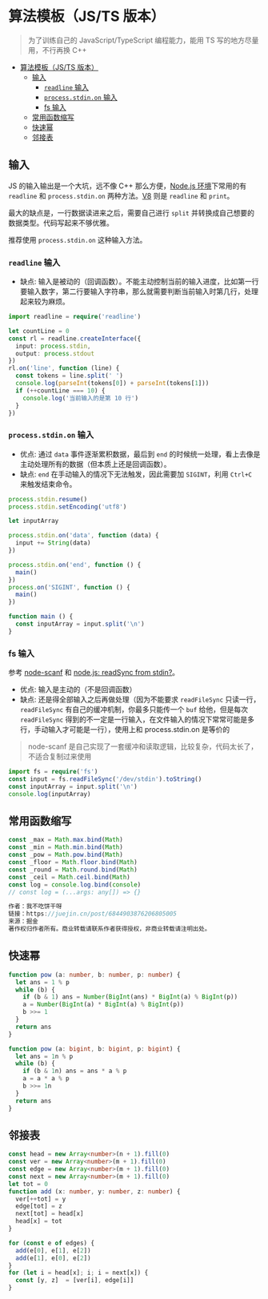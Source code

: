 # 算法模板（JS/TS 版本）

> 为了训练自己的 JavaScript/TypeScript 编程能力，能用 TS 写的地方尽量用，不行再换 C++

- [算法模板（JS/TS 版本）](#算法模板jsts-版本)
    - [输入](#输入)
        - [`readline` 输入](#readline-输入)
        - [`process.stdin.on` 输入](#processstdinon-输入)
        - [fs 输入](#fs-输入)
    - [常用函数缩写](#常用函数缩写)
    - [快速幂](#快速幂)
    - [邻接表](#邻接表)

## 输入

JS 的输入输出是一个大坑，远不像 C++ 那么方便，[Node.js 环境](https://www.jianshu.com/p/70a04abd0823)下常用的有 `readline` 和 `process.stdin.on` 两种方法。[V8](https://codeforces.com/blog/entry/77741) 则是 `readline` 和 `print`。

最大的缺点是，一行数据读进来之后，需要自己进行 `split` 并转换成自己想要的数据类型。代码写起来不够优雅。

推荐使用 `process.stdin.on` 这种输入方法。

### `readline` 输入

- 缺点: 输入是被动的（回调函数）。不能主动控制当前的输入进度，比如第一行要输入数字，第二行要输入字符串，那么就需要判断当前输入时第几行，处理起来较为麻烦。

```ts
import readline = require('readline')

let countLine = 0
const rl = readline.createInterface({
  input: process.stdin,
  output: process.stdout
})
rl.on('line', function (line) {
  const tokens = line.split(' ')
  console.log(parseInt(tokens[0]) + parseInt(tokens[1]))
  if (++countLine === 10) {
    console.log('当前输入的是第 10 行')
  }
})

```

### `process.stdin.on` 输入

- 优点: 通过 `data` 事件逐渐累积数据，最后到 `end` 的时候统一处理，看上去像是主动处理所有的数据（但本质上还是回调函数）。
- 缺点: `end` 在手动输入的情况下无法触发，因此需要加 `SIGINT`，利用 `Ctrl+C` 来触发结束命令。

```ts
process.stdin.resume()
process.stdin.setEncoding('utf8')

let inputArray

process.stdin.on('data', function (data) {
  input += String(data)
})

process.stdin.on('end', function () {
  main()
})
process.on('SIGINT', function () {
  main()
})

function main () {
  const inputArray = input.split('\n')
}

```

### fs 输入

参考 [node-scanf](https://github.com/Lellansin/node-scanf/blob/1fd4eb96bbe26c5c22edc3b72b5aa2fdbc591866/lib/gets.js#L11) 和 [node.js: readSync from stdin?](https://stackoverflow.com/questions/3430939/node-js-readsync-from-stdin/9318276)。

- 优点: 输入是主动的（不是回调函数）
- 缺点: 还是得全部输入之后再做处理（因为不能要求 `readFileSync` 只读一行，`readFileSync` 有自己的缓冲机制，你最多只能传一个 `buf` 给他，但是每次 `readFileSync` 得到的不一定是一行输入，在文件输入的情况下常常可能是多行，手动输入才可能是一行），使用上和 process.stdin.on 是等价的

> node-scanf 是自己实现了一套缓冲和读取逻辑，比较复杂，代码太长了，不适合复制过来使用

```ts
import fs = require('fs')
const input = fs.readFileSync('/dev/stdin').toString()
const inputArray = input.split('\n')
console.log(inputArray)

```

## 常用函数缩写

```ts
const _max = Math.max.bind(Math)
const _min = Math.min.bind(Math)
const _pow = Math.pow.bind(Math)
const _floor = Math.floor.bind(Math)
const _round = Math.round.bind(Math)
const _ceil = Math.ceil.bind(Math)
const log = console.log.bind(console)
// const log = (...args: any[]) => {}

作者：我不吃饼干呀
链接：https://juejin.cn/post/6844903876206805005
来源：掘金
著作权归作者所有。商业转载请联系作者获得授权，非商业转载请注明出处。
```

## 快速幂

```ts
function pow (a: number, b: number, p: number) {
  let ans = 1 % p
  while (b) {
    if (b & 1) ans = Number(BigInt(ans) * BigInt(a) % BigInt(p))
    a = Number(BigInt(a) * BigInt(a) % BigInt(p))
    b >>= 1
  }
  return ans
}

function pow (a: bigint, b: bigint, p: bigint) {
  let ans = 1n % p
  while (b) {
    if (b & 1n) ans = ans * a % p
    a = a * a % p
    b >>= 1n
  }
  return ans
}
```

## 邻接表

```ts
const head = new Array<number>(n + 1).fill(0)
const ver = new Array<number>(m + 1).fill(0)
const edge = new Array<number>(m + 1).fill(0)
const next = new Array<number>(m + 1).fill(0)
let tot = 0
function add (x: number, y: number, z: number) {
  ver[++tot] = y
  edge[tot] = z
  next[tot] = head[x]
  head[x] = tot
}

for (const e of edges) {
  add(e[0], e[1], e[2])
  add(e[1], e[0], e[2])
}
for (let i = head[x]; i; i = next[x]) {
  const [y, z]  = [ver[i], edge[i]]
}
```

